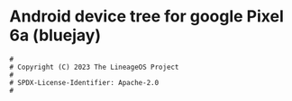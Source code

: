 # Android device tree for google Pixel 6a (bluejay)

```
#
# Copyright (C) 2023 The LineageOS Project
#
# SPDX-License-Identifier: Apache-2.0
#
```
